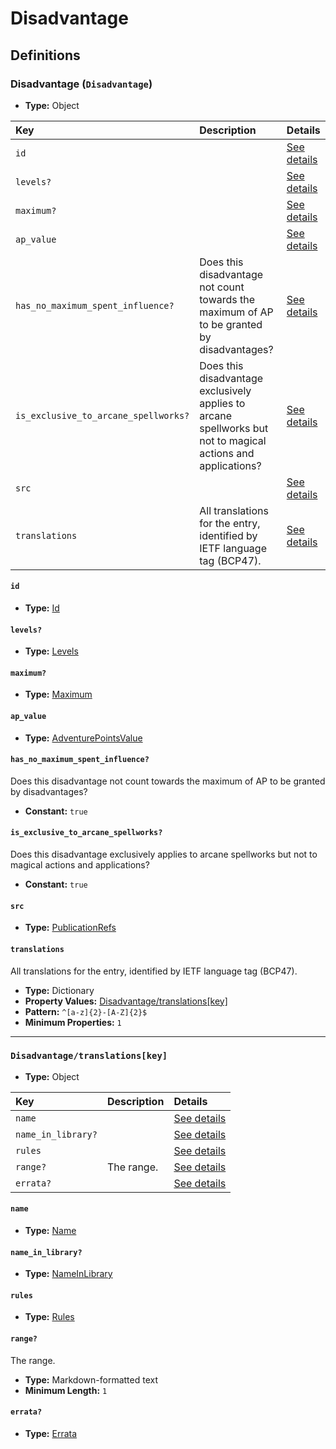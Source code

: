 # Disadvantage

## Definitions

### <a name="Disadvantage"></a> Disadvantage (`Disadvantage`)

- **Type:** Object

Key | Description | Details
:-- | :-- | :--
`id` |  | <a href="#Disadvantage/id">See details</a>
`levels?` |  | <a href="#Disadvantage/levels">See details</a>
`maximum?` |  | <a href="#Disadvantage/maximum">See details</a>
`ap_value` |  | <a href="#Disadvantage/ap_value">See details</a>
`has_no_maximum_spent_influence?` | Does this disadvantage not count towards the maximum of AP to be granted by disadvantages? | <a href="#Disadvantage/has_no_maximum_spent_influence">See details</a>
`is_exclusive_to_arcane_spellworks?` | Does this disadvantage exclusively applies to arcane spellworks but not to magical actions and applications? | <a href="#Disadvantage/is_exclusive_to_arcane_spellworks">See details</a>
`src` |  | <a href="#Disadvantage/src">See details</a>
`translations` | All translations for the entry, identified by IETF language tag (BCP47). | <a href="#Disadvantage/translations">See details</a>

#### <a name="Disadvantage/id"></a> `id`

- **Type:** <a href="./_Activatable.md#Id">Id</a>

#### <a name="Disadvantage/levels"></a> `levels?`

- **Type:** <a href="./_Activatable.md#Levels">Levels</a>

#### <a name="Disadvantage/maximum"></a> `maximum?`

- **Type:** <a href="./_Activatable.md#Maximum">Maximum</a>

#### <a name="Disadvantage/ap_value"></a> `ap_value`

- **Type:** <a href="./_Activatable.md#AdventurePointsValue">AdventurePointsValue</a>

#### <a name="Disadvantage/has_no_maximum_spent_influence"></a> `has_no_maximum_spent_influence?`

Does this disadvantage not count towards the maximum of AP to be granted by
disadvantages?

- **Constant:** `true`

#### <a name="Disadvantage/is_exclusive_to_arcane_spellworks"></a> `is_exclusive_to_arcane_spellworks?`

Does this disadvantage exclusively applies to arcane spellworks but not
to magical actions and applications?

- **Constant:** `true`

#### <a name="Disadvantage/src"></a> `src`

- **Type:** <a href="./source/_PublicationRef.md#PublicationRefs">PublicationRefs</a>

#### <a name="Disadvantage/translations"></a> `translations`

All translations for the entry, identified by IETF language tag (BCP47).

- **Type:** Dictionary
- **Property Values:** <a href="#Disadvantage/translations[key]">Disadvantage/translations[key]</a>
- **Pattern:** `^[a-z]{2}-[A-Z]{2}$`
- **Minimum Properties:** `1`

---

### <a name="Disadvantage/translations[key]"></a> `Disadvantage/translations[key]`

- **Type:** Object

Key | Description | Details
:-- | :-- | :--
`name` |  | <a href="#Disadvantage/translations[key]/name">See details</a>
`name_in_library?` |  | <a href="#Disadvantage/translations[key]/name_in_library">See details</a>
`rules` |  | <a href="#Disadvantage/translations[key]/rules">See details</a>
`range?` | The range. | <a href="#Disadvantage/translations[key]/range">See details</a>
`errata?` |  | <a href="#Disadvantage/translations[key]/errata">See details</a>

#### <a name="Disadvantage/translations[key]/name"></a> `name`

- **Type:** <a href="./_Activatable.md#Name">Name</a>

#### <a name="Disadvantage/translations[key]/name_in_library"></a> `name_in_library?`

- **Type:** <a href="./_Activatable.md#NameInLibrary">NameInLibrary</a>

#### <a name="Disadvantage/translations[key]/rules"></a> `rules`

- **Type:** <a href="./_Activatable.md#Rules">Rules</a>

#### <a name="Disadvantage/translations[key]/range"></a> `range?`

The range.

- **Type:** Markdown-formatted text
- **Minimum Length:** `1`

#### <a name="Disadvantage/translations[key]/errata"></a> `errata?`

- **Type:** <a href="./source/_Erratum.md#Errata">Errata</a>
